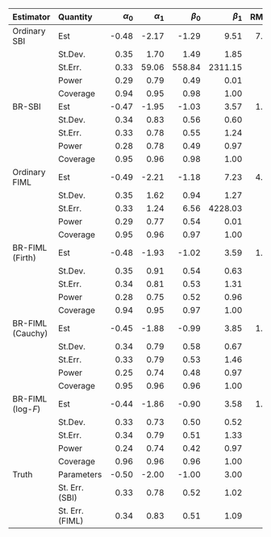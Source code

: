 |Estimator         |Quantity        | $\alpha_0$| $\alpha_1$| $\beta_0$| $\beta_1$| RMSE|
|:-----------------|:---------------|----------:|----------:|---------:|---------:|----:|
|Ordinary SBI      |Est             |      -0.48|      -2.17|     -1.29|      9.51| 7.15|
|                  |St.Dev.         |       0.35|       1.70|      1.49|      1.85|     |
|                  |St.Err.         |       0.33|      59.06|    558.84|   2311.15|     |
|                  |Power           |       0.29|       0.79|      0.49|      0.01|     |
|                  |Coverage        |       0.94|       0.95|      0.98|      1.00|     |
|BR-SBI            |Est             |      -0.47|      -1.95|     -1.03|      3.57| 1.34|
|                  |St.Dev.         |       0.34|       0.83|      0.56|      0.60|     |
|                  |St.Err.         |       0.33|       0.78|      0.55|      1.24|     |
|                  |Power           |       0.28|       0.78|      0.49|      0.97|     |
|                  |Coverage        |       0.95|       0.96|      0.98|      1.00|     |
|Ordinary FIML     |Est             |      -0.49|      -2.21|     -1.18|      7.23| 4.82|
|                  |St.Dev.         |       0.35|       1.62|      0.94|      1.27|     |
|                  |St.Err.         |       0.33|       1.24|      6.56|   4228.03|     |
|                  |Power           |       0.29|       0.77|      0.54|      0.01|     |
|                  |Coverage        |       0.95|       0.96|      0.97|      1.00|     |
|BR-FIML (Firth)   |Est             |      -0.48|      -1.93|     -1.02|      3.59| 1.41|
|                  |St.Dev.         |       0.35|       0.91|      0.54|      0.63|     |
|                  |St.Err.         |       0.34|       0.81|      0.53|      1.31|     |
|                  |Power           |       0.28|       0.75|      0.52|      0.96|     |
|                  |Coverage        |       0.94|       0.95|      0.97|      1.00|     |
|BR-FIML (Cauchy)  |Est             |      -0.45|      -1.88|     -0.99|      3.85| 1.51|
|                  |St.Dev.         |       0.34|       0.79|      0.58|      0.67|     |
|                  |St.Err.         |       0.33|       0.79|      0.53|      1.46|     |
|                  |Power           |       0.25|       0.74|      0.48|      0.97|     |
|                  |Coverage        |       0.95|       0.96|      0.96|      1.00|     |
|BR-FIML (log-$F$) |Est             |      -0.44|      -1.86|     -0.90|      3.58| 1.24|
|                  |St.Dev.         |       0.33|       0.73|      0.50|      0.52|     |
|                  |St.Err.         |       0.34|       0.79|      0.51|      1.33|     |
|                  |Power           |       0.24|       0.74|      0.42|      0.97|     |
|                  |Coverage        |       0.96|       0.96|      0.96|      1.00|     |
|Truth             |Parameters      |      -0.50|      -2.00|     -1.00|      3.00|     |
|                  |St. Err. (SBI)  |       0.33|       0.78|      0.52|      1.02|     |
|                  |St. Err. (FIML) |       0.34|       0.83|      0.51|      1.09|     |
